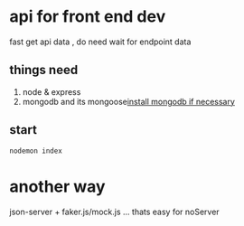 # api for front end dev

fast get api data , do need wait for endpoint data

## things need

1. node & express
2. mongodb and its mongoose[install mongodb if necessary](https://docs.mongodb.com/manual/installation/#tutorial-installation)

## start

```nodemon index```

# another way

json-server + faker.js/mock.js ... thats easy for noServer
